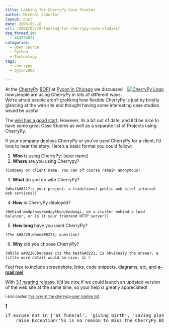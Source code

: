 ```yaml
---
title: Looking for CherryPy Case Studies
author: Michael Schurter
layout: post
date: 2008-03-18
url: /2008/03/18/looking-for-cherrypy-case-studies/
dsq_thread_id:
  - 463870691
categories:
  - Open Source
  - Python
  - Technology
tags:
  - cherrypy
  - pycon2008

---
```

<div style="float: right; padding: 0px 0px 5px 5px;">
  <a href="http://cherrypy.org"><img src="http://michael.susens-schurter.com/files/cplogo.jpg" alt="CherryPy Logo" /></a>
</div>

At the [CherryPy][1] [BOF][2][1] at [Pycon in Chicago][3] we discussed how people are using CherryPy in lots of different ways. We&#8217;re afraid people aren&#8217;t grokking how flexible CherryPy is just by briefly glancing at the web site and thought having some interesting case studies would be useful.

The [wiki has a good start][4]. However, its a bit out of date, and it&#8217;d be nice to have some great Case Studies as well as a separate list of Projects using CherryPy.

If your company deploys CherryPy or you&#8217;ve used CherryPy for a client, I&#8217;d love to hear the story. Here&#8217;s a basic format you could follow:

  1. **Who** is using CherryPy: (your name)
  2. **Where** are you using Cherrypy?
      
    (Company or client name. You can of course remain anonymous)
  3. **What** do you do with CherryPy?
      
    (What&#8217;s your project: a traditional public web site? internal web services?)
  4. **How** is CherryPy deployed?
     
    (Behind modproxy/modpython/modwsgi, on a cluster behind a load balancer, or is it your frontend HTTP server?)
  5. **How long** have you used CherryPy?
      
    (The &#8220;when&#8221; question)
  6. **Why** did you choose CherryPy?
      
    (While &#8220;because its the best&#8221; is obviously the answer, a little more detail would be nice. 😉 )

Feel free to include screenshots, links, code snippets, diagrams, etc, and **[e-mail me!][5]**

With [3.1 nearing release][6], it&#8217;d be nice if we could launch an updated version of the web site at the same time, so your help is greatly appreciated!

<small>I also posted <a href="http://groups.google.com/group/cherrypy-users/browse_thread/thread/1774049cc582a595?hl=en">this over at the cherrypy-user mailing list</a>.</small>

**[1]** 

<pre lang="python">if excuse not in ['at funeral', 'giving birth', 'saving planet']:
	raise Exception('%s is no reason to miss the CherryPy BOF' % excuse)</pre>

 [1]: http://cherrypy.org/
 [2]: http://groups.google.com/group/cherrypy-users/browse_thread/thread/7926752b6605d9fe
 [3]: http://us.pycon.org/2008/about/
 [4]: http://www.cherrypy.org/wiki/SuccessStories
 [5]: mailto:michael@susens-schurter.com
 [6]: http://download.cherrypy.org/cherrypy/3.1.0beta3/